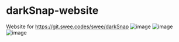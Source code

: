 # darkSnap-website
Website for https://git.swee.codes/swee/darkSnap
![image](https://github.com/user-attachments/assets/41c3a571-dd9f-4f67-a4b9-b4ecb7054ec0)
![image](https://github.com/user-attachments/assets/0019868e-aa88-4dcf-86ae-5ecca63d6d63)
![image](https://github.com/user-attachments/assets/8ee224d2-7821-4d95-9305-5c51618241d9)
